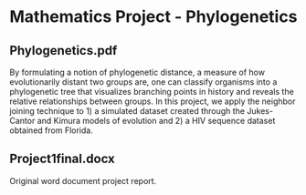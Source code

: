 # Mathematics Project - Phylogenetics

## Phylogenetics.pdf

By formulating a notion of phylogenetic distance, a measure of how evolutionarily distant two groups are, one can classify organisms into a phylogenetic tree that visualizes branching points in history and reveals the relative relationships between groups. In this project, we apply the neighbor joining technique to 1) a simulated dataset created through the Jukes-Cantor and Kimura models of evolution and 2) a HIV sequence dataset obtained from Florida.

## Project1final.docx

Original word document project report.